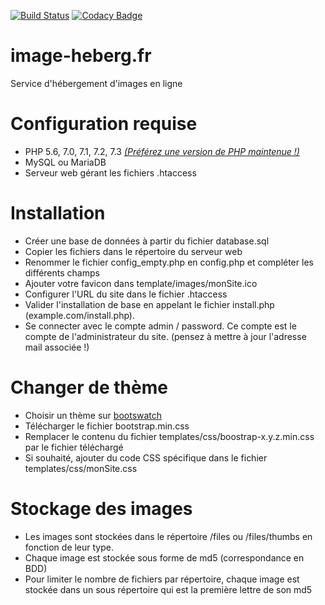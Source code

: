 [![Build Status](https://travis-ci.org/AnaelMobilia/image-heberg.fr.svg?branch=master)](https://travis-ci.org/AnaelMobilia/image-heberg.fr)
[![Codacy Badge](https://api.codacy.com/project/badge/Grade/d61a46162db94e0b8a053f4bb5dbc62f)](https://www.codacy.com/app/AnaelMobilia/image-heberg-fr?utm_source=github.com&amp;utm_medium=referral&amp;utm_content=AnaelMobilia/image-heberg.fr&amp;utm_campaign=Badge_Grade)
# image-heberg.fr
Service d'hébergement d'images en ligne

# Configuration requise
  - PHP 5.6, 7.0, 7.1, 7.2, 7.3 [*(Préférez une version de PHP maintenue !)*](https://www.php.net/supported-versions.php)
  - MySQL ou MariaDB
  - Serveur web gérant les fichiers .htaccess

# Installation
  - Créer une base de données à partir du fichier database.sql
  - Copier les fichiers dans le répertoire du serveur web
  - Renommer le fichier config_empty.php en config.php et compléter les différents champs
  - Ajouter votre favicon dans template/images/monSite.ico
  - Configurer l'URL du site dans le fichier .htaccess
  - Valider l'installation de base en appelant le fichier install.php (example.com/install.php).
  - Se connecter avec le compte admin / password. Ce compte est le compte de l'administrateur du site. (pensez à mettre à jour l'adresse mail associée !)

# Changer de thème
  - Choisir un thème sur [bootswatch](https://bootswatch.com/3/)
  - Télécharger le fichier bootstrap.min.css
  - Remplacer le contenu du fichier templates/css/boostrap-x.y.z.min.css par le fichier téléchargé
  - Si souhaité, ajouter du code CSS spécifique dans le fichier templates/css/monSite.css

# Stockage des images
  - Les images sont stockées dans le répertoire /files ou /files/thumbs en fonction de leur type.
  - Chaque image est stockée sous forme de md5 (correspondance en BDD)
  - Pour limiter le nombre de fichiers par répertoire, chaque image est stockée dans un sous répertoire qui est la première lettre de son md5
